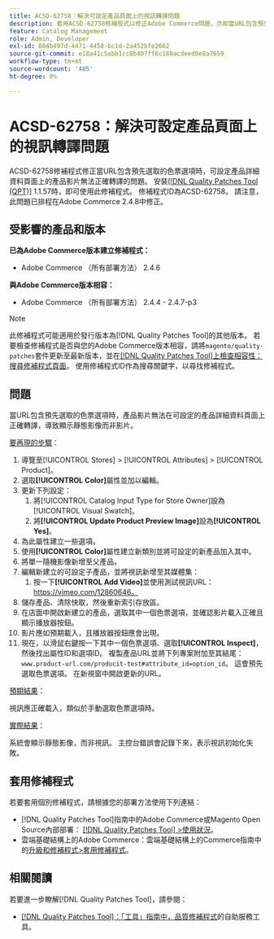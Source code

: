 ```yaml
---
title: ACSD-62758：解決可設定產品頁面上的視訊轉譯問題
description: 套用ACSD-62758修補程式以修正Adobe Commerce問題，亦即當URL包含預先選取的色票選項時，可設定產品詳細資料頁面上的產品影片無法正確轉譯。
feature: Catalog Management
role: Admin, Developer
exl-id: 084b497d-4471-4458-bc1d-2a452bfe2662
source-git-commit: e18a41c5abb1cc8b407ff6c188acdeed0e8a7659
workflow-type: tm+mt
source-wordcount: '485'
ht-degree: 0%

---
```


# ACSD-62758：解決可設定產品頁面上的視訊轉譯問題

ACSD-62758修補程式修正當URL包含預先選取的色票選項時，可設定產品詳細資料頁面上的產品影片無法正確轉譯的問題。 安裝[[!DNL Quality Patches Tool (QPT)]](/help/tools/quality-patches-tool/quality-patches-tool-to-self-serve-quality-patches.md) 1.1.57時，即可使用此修補程式。 修補程式ID為ACSD-62758。 請注意，此問題已排程在Adobe Commerce 2.4.8中修正。

## 受影響的產品和版本

**已為Adobe Commerce版本建立修補程式：**

* Adobe Commerce （所有部署方法） 2.4.6

**與Adobe Commerce版本相容：**

* Adobe Commerce （所有部署方法） 2.4.4 - 2.4.7-p3

>[!NOTE]
>
>此修補程式可能適用於發行版本為[!DNL Quality Patches Tool]的其他版本。 若要檢查修補程式是否與您的Adobe Commerce版本相容，請將`magento/quality-patches`套件更新至最新版本，並在[[!DNL Quality Patches Tool]上檢查相容性：搜尋修補程式頁面](https://experienceleague.adobe.com/tools/commerce-quality-patches/index.html?lang=zh-Hant)。 使用修補程式ID作為搜尋關鍵字，以尋找修補程式。

## 問題

當URL包含預先選取的色票選項時，產品影片無法在可設定的產品詳細資料頁面上正確轉譯，導致顯示靜態影像而非影片。

<u>要再現的步驟</u>：

1. 導覽至[!UICONTROL Stores] > [!UICONTROL Attributes] > [!UICONTROL Product]。
1. 選取&#x200B;**[!UICONTROL Color]**&#x200B;屬性並加以編輯。
1. 更新下列設定：
   1. 將[!UICONTROL Catalog Input Type for Store Owner]設為[!UICONTROL Visual Swatch]。
   1. 將&#x200B;**[!UICONTROL Update Product Preview Image]**&#x200B;設為&#x200B;**[!UICONTROL Yes]**。
1. 為此屬性建立一些選項。
1. 使用&#x200B;**[!UICONTROL Color]**&#x200B;屬性建立新類別並將可設定的新產品加入其中。
1. 將單一隨機影像新增至父產品。
1. 編輯新建立的可設定子產品，並將視訊新增至其媒體集：
   1. 按一下&#x200B;**[!UICONTROL Add Video]**&#x200B;並使用測試視訊URL： https://vimeo.com/12860646。
1. 儲存產品、清除快取，然後重新索引存放區。
1. 在店面中開啟新建立的產品，選取其中一個色票選項，並確認影片載入正確且顯示播放器按鈕。
1. 影片應如預期載入，且播放器按鈕應會出現。
1. 現在，以滑鼠右鍵按一下其中一個色票選項、選取&#x200B;**[!UICONTROL Inspect]**，然後找出屬性ID和選項ID。 複製產品URL並將下列專案附加至其結尾： `www.product-url.com/producit-test#attribute_id=option_id`。 這會預先選取色票選項。 在新視窗中開啟更新的URL。

<u>預期結果</u>：

視訊應正確載入，類似於手動選取色票選項時。

<u>實際結果</u>：

系統會顯示靜態影像，而非視訊。 主控台錯誤會記錄下來，表示視訊初始化失敗。

## 套用修補程式

若要套用個別修補程式，請根據您的部署方法使用下列連結：

* [!DNL Quality Patches Tool]指南中的Adobe Commerce或Magento Open Source內部部署： [[!DNL Quality Patches Tool] >使用狀況](/help/tools/quality-patches-tool/usage.md)。
* 雲端基礎結構上的Adobe Commerce：雲端基礎結構上的Commerce指南中的[升級和修補程式>套用修補程式](https://experienceleague.adobe.com/docs/commerce-cloud-service/user-guide/develop/upgrade/apply-patches.html?lang=zh-Hant)。


## 相關閱讀

若要進一步瞭解[!DNL Quality Patches Tool]，請參閱：

* [[!DNL Quality Patches Tool]：「工具」指南中，品質修補程式](/help/tools/quality-patches-tool/quality-patches-tool-to-self-serve-quality-patches.md)的自助服務工具。

